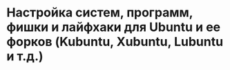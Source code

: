 # Настройка систем, программ, фишки и лайфхаки для Ubuntu и ее форков (Kubuntu, Xubuntu, Lubuntu и т.д.)


